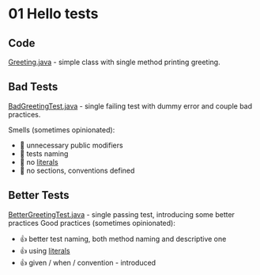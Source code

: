 # 01 Hello tests

## Code

[Greeting.java](src//main//java//io//github//javafaktura//s01e05//Greeting.java) - simple class with single method printing greeting.

## Bad Tests

[BadGreetingTest.java](src//test//java//io//github//javafaktura//s01e05//BadGreetingTest.java) - single failing test with dummy error and couple bad practices.

Smells (sometimes opinionated):
* :hankey: unnecessary public modifiers
* :hankey: tests naming
* :hankey: no [literals](https://en.wikipedia.org/wiki/Literal_(computer_programming))
* :hankey: no sections, conventions defined

## Better Tests

[BetterGreetingTest.java](src//test//java//io//github//javafaktura//s01e05//BetterGreetingTest.java) - single passing test, introducing some better practices
Good practices (sometimes opinionated):
* :+1: better test naming, both method naming and descriptive one
* :+1: using [literals](https://en.wikipedia.org/wiki/Literal_(computer_programming))
* :+1: given / when / convention - introduced
